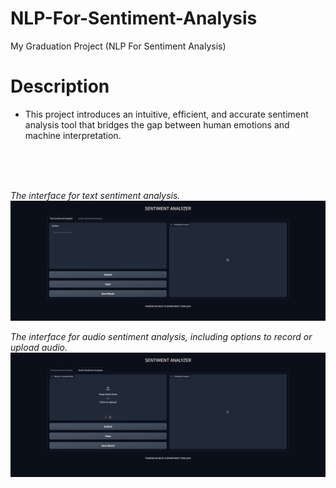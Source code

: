 # NLP-For-Sentiment-Analysis
My Graduation Project (NLP For Sentiment Analysis)


# Description

- This project introduces an intuitive, efficient, and accurate sentiment analysis tool that bridges the gap between human emotions and machine interpretation.
<br/>
<br/>
<br/>


*The interface for text sentiment analysis.*
![Text Sentiment Analysis Interface](https://github.com/AhmedAbozaid94/NLP-For-Sentiment-Analysis/blob/main/User%20Interface/Screenshot%202024-05-01%20232714.png)


*The interface for audio sentiment analysis, including options to record or upload audio.*
![Audio Sentiment Analysis Interface](https://github.com/AhmedAbozaid94/NLP-For-Sentiment-Analysis/blob/main/User%20Interface/Screenshot%202024-05-01%20232730.png)
